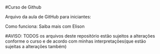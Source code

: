 #Curso de Github

Arquivo da aula de GitHub para iniciantes:

Como funciona: Saiba mais com Elison

#AVISO: TODOS os arquivos deste repositório estão sujeitos a alterações conforme o curso e de acordo com minhas interpretações(que estão sujeitas a alterações também)
